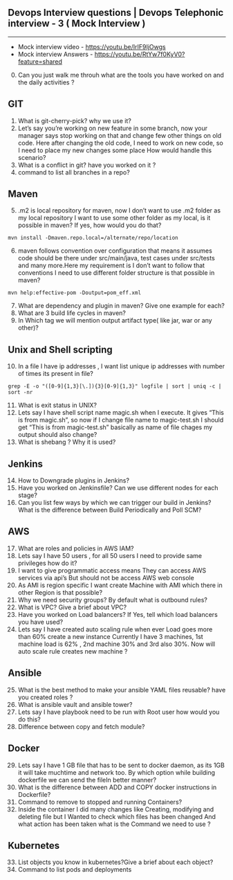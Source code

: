 ##  Devops Interview questions | Devops Telephonic interview - 3 ( Mock Interview ) 

------------------------------------------


- Mock interview video - https://youtu.be/IrIF9IjOwgs
- Mock interview Answers - https://youtu.be/RtYw7f0KyV0?feature=shared


0. Can you just walk me throuh what are the tools you have worked on and the daily activities ?


GIT
---------------------------------------------------------------------------------------------------------------------------------
1. What is git-cherry-pick? why we use it?
2. Let’s say you’re working on new feature in some branch, now your manager says stop working on that and change few other things on old code. Here after changing the old code, I need to work on new code, so I need to place my new changes some place How would handle this scenario? 
3. What is a conflict in git? have you worked on it ?
4. command to list all branches in a repo?


Maven
--------------------------------------------------------------------------------------------------------------------------
5. .m2 is local repository for maven, now I don’t want to use .m2 folder as my local repository I want to use some other folder as my local, is it possible in maven? If yes, how would you do that?

```
mvn install -Dmaven.repo.local=/alternate/repo/location 
```
6. maven follows convention over configuration that means it assumes code should be there under src/main/java, test cases under src/tests and many more.Here my requirement is I don’t want to follow that conventions I need to use different folder structure is that possible in maven?
```
mvn help:effective-pom -Doutput=pom_eff.xml
```
7. What are dependency and plugin in maven? Give one example for each?
8. What are 3 build life cycles in maven?
9. In Which tag we will mention output artifact type( like jar, war or any other)?

Unix and Shell scripting 
---------------------------------------------------------------------------------------------------------------------
10. In a file I have ip addresses , I want list unique ip addresses with number of times its present in file?
```
grep -E -o "([0-9]{1,3}[\.]){3}[0-9]{1,3}" logfile | sort | uniq -c | sort -nr
```
11. What is exit status in UNIX?
12. Lets say I have shell script name magic.sh when I execute. It gives “This is from magic.sh”, so now if I change file name to magic-test.sh I should get “This is from magic-test.sh” basically as name of file chages my output should also change?
13. What is shebang ? Why it is used?


Jenkins 
--------------------------------------------------------------------------------------------------------
14. How to Downgrade plugins in Jenkins?
15. Have you worked on Jenkinsfile? Can we use different nodes for each stage?
16. Can you list few ways by which we can trigger our build in Jenkins? What is the difference between Build Periodically and Poll SCM? 

AWS
-------------------------------------------------------------------------------------------------------------
17. What are roles and policies in AWS IAM?
18. Lets say I have 50 users , for all 50 users I need to provide same privileges how do it? 
19. I want to give programmatic access means They can access AWS services via api’s  But should not be access AWS web console
20. As AMI is region specific I want create Machine with AMI which there in other Region is that possible?
21. Why we need security groups? By default what is outbound rules?
22. What is VPC? Give a brief about VPC? 
23. Have you worked on Load balancers? If Yes, tell which load balancers you have used?
24. Lets say I have created auto scaling rule when ever Load goes more than 60% create a new instance Currently I have 3 machines, 1st machine load  is 62% , 2nd machine 30% and 3rd also 30%.  Now will auto scale rule creates new machine ?

Ansible
-----------------------------------------------------------------------------------------------------------------------
25. What is the best method to make your ansible YAML files reusable? have you created roles ?
26. What is ansible vault and ansible tower?
27. Lets say I have playbook need to be run with Root user how would you do this?
28. Difference between copy and fetch module?

Docker
------------------------------------------------------------------------------------------------------------------------------
29. Lets say I have 1 GB file that has to be sent to docker daemon, as its 1GB it will take muchtime and network too. By which option while building dockerfile we can send the fileIn better manner?
30. What is the difference between ADD and COPY docker instructions in Dockerfile?
31. Command to remove to stopped and running Containers?
32. Inside the container I did many changes like  Creating, modifying and deleting file but I Wanted to check which files has been changed And what action has been taken what is the  Command we need to use ?


Kubernetes
--------------------------------------------------------------------------------------------------------------------------------------
33. List objects you know in kubernetes?Give a brief about each object?
34. Command to list pods and deployments
